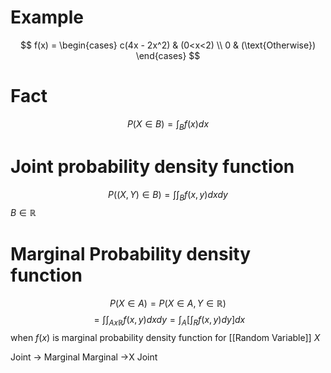 # Example
$$
f(x) = \begin{cases}
c(4x - 2x^2) & (0<x<2) \\
0 & (\text{Otherwise})
\end{cases}
$$

# Fact
$$
P(X \in B) = \int_{B} f(x)dx
$$

# Joint probability density function
$$
P((X,Y) \in B) = \int \int _{B} f(x,y)dxdy
$$
$B\in \mathbb{R}$

# Marginal Probability density function

$$
P(X\in A) = P(X\in A, Y \in \mathbb{R})
$$
$$
= \int \int_{Ax\mathbb{R}} f(x,y)dxdy = \int_{A}\left[ \int_{R} f(x,y)dy \right]dx
$$
when $f(x)$ is marginal probability density function for [[Random Variable]] $X$

Joint -> Marginal
Marginal ->X Joint